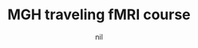 ---
title: "MGH traveling fMRI course"
project_id: 
date: nil
conference_id: ""
presenters:
   - peter_bandettini
summary: "MGH traveling fMRI course, Melbourne, Australia"
file: /assets/presentations/
filename: 
layout: presentation
---